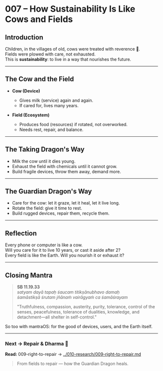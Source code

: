 # 007 – How Sustainability Is Like Cows and Fields

## Introduction

Children, in the villages of old, cows were treated with reverence 🐄.  
Fields were plowed with care, not exhausted.  
This is **sustainability**: to live in a way that nourishes the future.

---

## The Cow and the Field

- **Cow (Device)**  
  - Gives milk (service) again and again.  
  - If cared for, lives many years.  

- **Field (Ecosystem)**  
  - Produces food (resources) if rotated, not overworked.  
  - Needs rest, repair, and balance.  

---

## The Taking Dragon's Way

- Milk the cow until it dies young.  
- Exhaust the field with chemicals until it cannot grow.  
- Build fragile devices, throw them away, demand more.  

---

## The Guardian Dragon's Way

- Care for the cow: let it graze, let it heal, let it live long.  
- Rotate the field: give it time to rest.  
- Build rugged devices, repair them, recycle them.  

---

## Reflection

Every phone or computer is like a cow.  
Will you care for it to live 10 years, or cast it aside after 2?  
Every field is like the Earth. Will you nourish it or exhaust it?  

---

## Closing Mantra

> **SB 11.19.33**  
> *satyam dayā tapaḥ śaucam titikṣānubhavo damaḥ  
> śamāstikṣā śrutam jñānaṁ vairāgyaṁ ca śamāśrayam*  
>  
> "Truthfulness, compassion, austerity, purity, tolerance, control of the senses, peacefulness, tolerance of dualities, knowledge, and detachment—all shelter in self-control."  

So too with mantraOS: for the good of devices, users, and the Earth itself.

---
### Next → Repair & Dharma 🔧
**Read:** 009-right-to-repair → [../010-research/009-right-to-repair.md](../010-research/009-right-to-repair.md)

> From fields to repair — how the Guardian Dragon heals.
